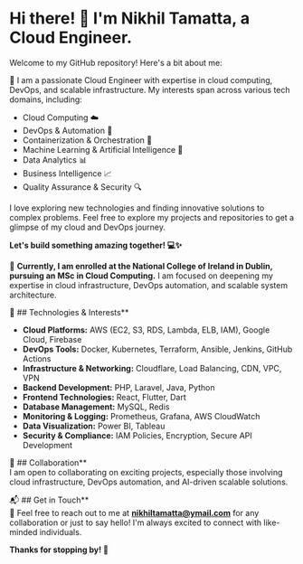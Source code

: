 # Hi there! 👋 I'm Nikhil Tamatta, a Cloud Engineer.

Welcome to my GitHub repository! Here's a bit about me:  

🚀 I am a passionate Cloud Engineer with expertise in cloud computing, DevOps, and scalable infrastructure. My interests span across various tech domains, including:  

- Cloud Computing ☁️  
- DevOps & Automation 🔧  
- Containerization & Orchestration 🚢  
- Machine Learning & Artificial Intelligence 🤖  
- Data Analytics 📊  
- Business Intelligence 📈  
- Quality Assurance & Security 🔍  

I love exploring new technologies and finding innovative solutions to complex problems. Feel free to explore my projects and repositories to get a glimpse of my cloud and DevOps journey.  

**Let's build something amazing together! 💻✨**  

💼 **Currently, I am enrolled at the National College of Ireland in Dublin, pursuing an MSc in Cloud Computing.** I am focused on deepening my expertise in cloud infrastructure, DevOps automation, and scalable system architecture.  

🔧 ## Technologies & Interests**  
- **Cloud Platforms:** AWS (EC2, S3, RDS, Lambda, ELB, IAM), Google Cloud, Firebase  
- **DevOps Tools:** Docker, Kubernetes, Terraform, Ansible, Jenkins, GitHub Actions  
- **Infrastructure & Networking:** Cloudflare, Load Balancing, CDN, VPC, VPN  
- **Backend Development:** PHP, Laravel, Java, Python  
- **Frontend Technologies:** React, Flutter, Dart  
- **Database Management:** MySQL, Redis  
- **Monitoring & Logging:** Prometheus, Grafana, AWS CloudWatch  
- **Data Visualization:** Power BI, Tableau  
- **Security & Compliance:** IAM Policies, Encryption, Secure API Development  

🤝 ## Collaboration**  
I am open to collaborating on exciting projects, especially those involving cloud infrastructure, DevOps automation, and AI-driven scalable solutions.  

📬 ## Get in Touch**  
📧 Feel free to reach out to me at **nikhiltamatta@ymail.com** for any collaboration or just to say hello! I'm always excited to connect with like-minded individuals.  

**Thanks for stopping by! 🚀**  

<!---
nikhiltamatta/nikhiltamatta is a ✨ special ✨ repository because its `README.md` (this file) appears on your GitHub profile.
You can click the Preview link to take a look at your changes.
--->
